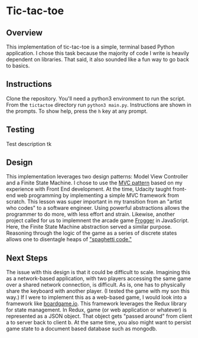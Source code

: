 # Tic-tac-toe

## Overview
This implementation of tic-tac-toe is a simple, terminal based Python application. I chose this task because the majority of code I write is heavily dependent on libraries. That said, it also sounded like a fun way to go back to basics.

## Instructions
Clone the repository. You'll need a python3 environment to run the script. From the `tictactoe` directory run `python3 main.py`. Instructions are shown in the prompts. To show help, press the `h` key at any prompt.

## Testing
Test description tk

## Design
This implementation leverages two design patterns: Model View Controller and a Finite State Machine. I chose to use the [MVC pattern](https://course.ccs.neu.edu/cs5010f18/lecture10.html) based on my experience with Front End development. At the time, Udacity taught front-end web programming by implementing a simple MVC framework from scratch. This lesson was super important in my transition from an "artist who codes" to a software engineer. Using powerful abstractions allows the programmer to do more, with less effort and strain. Likewise, another project called for us to implemnent the arcade game [Frogger](https://en.wikipedia.org/wiki/Frogger) in JavaScript. Here, the Finite State Machine abstraction served a similar purpose. Reasoning through the logic of the game as a series of discrete states allows one to disentagle heaps of ["spaghetti code."](https://en.wikipedia.org/wiki/Spaghetti_code#:~:text=Spaghetti%20code%20is%20a%20pejorative,with%20insufficient%20ability%20or%20experience.)

## Next Steps
The issue with this design is that it could be difficult to scale. Imagining this as a network-based application, with two players accessing the same game over a shared network connection, is difficult. As is, one has to physically share the keyboard with another player. (I tested the game with my son this way.) If I were to implement this as a web-based game, I would look into a framework like [boardgame.io](https://boardgame.io). This framework leverages the Redux library for state management. In Redux, game (or web application or whatever) is represented as a JSON object. That object gets "passed around" from client a to server back to client b. At the same time, you also might want to persist game state to a document based database such as mongodb.

